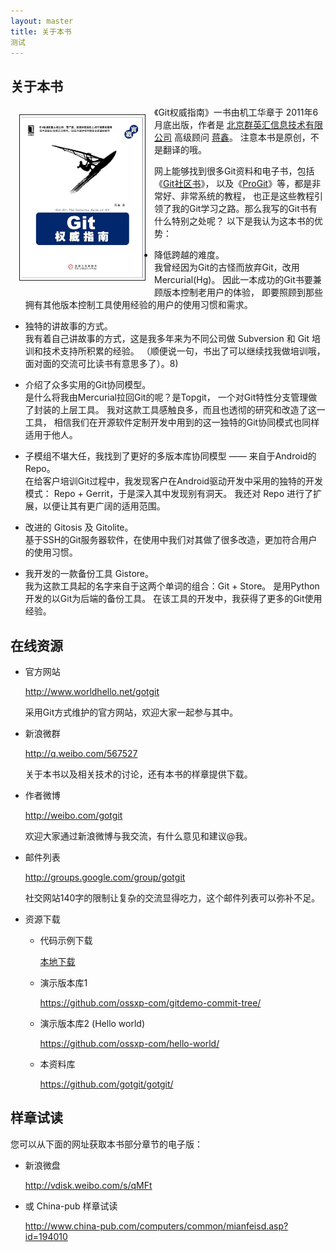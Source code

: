 ```yaml
---
layout: master
title: 关于本书
测试
---
```


## 关于本书

<a name="about"></a>

<img src="html/images/gotgit-cover.jpg" width="200" border='1' alt="Git权威指南封面" style="float:left; margin:1em">

《Git权威指南》一书由机工华章于 2011年6月底出版，作者是
[北京群英汇信息技术有限公司](http://www.ossxp.com/)
高级顾问 [蒋鑫](http://weibo.com/gotgit/)。 注意本书是原创，不是翻译的哦。

网上能够找到很多Git资料和电子书，包括《[Git社区书](http://book.git-scm.com/)》，
以及《[ProGit](http://progit.org/book/)》等，都是非常好、非常系统的教程，
也正是这些教程引领了我的Git学习之路。那么我写的Git书有什么特别之处呢？
以下是我认为这本书的优势：

* 降低跨越的难度。  
  我曾经因为Git的古怪而放弃Git，改用Mercurial(Hg)。
  因此一本成功的Git书要兼顾版本控制老用户的体验，
  即要照顾到那些拥有其他版本控制工具使用经验的用户的使用习惯和需求。

* 独特的讲故事的方式。  
  我有着自己讲故事的方式，这是我多年来为不同公司做 Subversion 和 Git
  培训和技术支持所积累的经验。
  （顺便说一句，书出了可以继续找我做培训哦，面对面的交流可比读书有意思多了）。8)

* 介绍了众多实用的Git协同模型。  
  是什么将我由Mercurial拉回Git的呢？是Topgit，
  一个对Git特性分支管理做了封装的上层工具。
  我对这款工具感触良多，而且也透彻的研究和改造了这一工具，
  相信我们在开源软件定制开发中用到的这一独特的Git协同模式也同样适用于他人。

* 子模组不堪大任，我找到了更好的多版本库协同模型 —— 来自于Android的Repo。  
  在给客户培训Git过程中，我发现客户在Android驱动开发中采用的独特的开发模式：
  Repo + Gerrit，于是深入其中发现别有洞天。
  我还对 Repo 进行了扩展，以便让其有更广阔的适用范围。

* 改进的 Gitosis 及 Gitolite。  
  基于SSH的Git服务器软件，在使用中我们对其做了很多改造，更加符合用户的使用习惯。

* 我开发的一款备份工具 Gistore。  
  我为这款工具起的名字来自于这两个单词的组合：Git + Store。
  是用Python开发的以Git为后端的备份工具。
  在该工具的开发中，我获得了更多的Git使用经验。

<a name="resources"></a>

## 在线资源

* 官方网站

    <http://www.worldhello.net/gotgit>

    采用Git方式维护的官方网站，欢迎大家一起参与其中。

* 新浪微群

    <http://q.weibo.com/567527>

    关于本书以及相关技术的讨论，还有本书的样章提供下载。

* 作者微博

    <http://weibo.com/gotgit>

    欢迎大家通过新浪微博与我交流，有什么意见和建议@我。

* 邮件列表

    <http://groups.google.com/group/gotgit>

    社交网站140字的限制让复杂的交流显得吃力，这个邮件列表可以弥补不足。


<a class="click-more"></a>

* 资源下载

  * 代码示例下载

      [本地下载](download)

  * 演示版本库1

      <https://github.com/ossxp-com/gitdemo-commit-tree/>

  * 演示版本库2 (Hello world)

      <https://github.com/ossxp-com/hello-world/>

  * 本资料库

      <https://github.com/gotgit/gotgit/>


<a name="ebook"></a>

## 样章试读

您可以从下面的网址获取本书部分章节的电子版：

* 新浪微盘

    <http://vdisk.weibo.com/s/qMFt>

* 或 China-pub 样章试读

    <http://www.china-pub.com/computers/common/mianfeisd.asp?id=194010>
